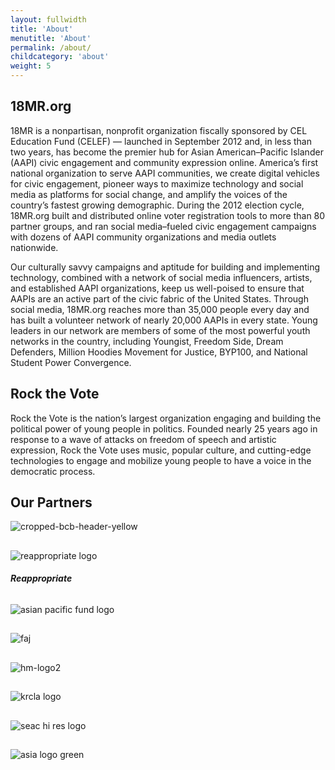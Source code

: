 ```yaml
---
layout: fullwidth
title: 'About'
menutitle: 'About'
permalink: /about/
childcategory: 'about'
weight: 5
---
```


## 18MR.org

18MR is a nonpartisan, nonprofit organization fiscally sponsored by CEL Education Fund (CELEF) — launched in September 2012 and, in less than two years, has become the premier hub for Asian American–Pacific Islander (AAPI) civic engagement and community expression online. America’s first national organization to serve AAPI communities, we create digital vehicles for civic engagement, pioneer ways to maximize technology and social media as platforms for social change, and amplify the voices of the country’s fastest growing demographic. During the 2012 election cycle, 18MR.org built and distributed online voter registration tools to more than 80 partner groups, and ran social media–fueled civic engagement campaigns with dozens of AAPI community organizations and media outlets nationwide.

Our culturally savvy campaigns and aptitude for building and implementing technology, combined with a network of social media influencers, artists, and established AAPI organizations, keep us well-poised to ensure that AAPIs are an active part of the civic fabric of the United States. Through social media, 18MR.org reaches more than 35,000 people every day and has built a volunteer network of nearly 20,000 AAPIs in every state. Young leaders in our network are members of some of the most powerful youth networks in the country, including Youngist, Freedom Side, Dream Defenders, Million Hoodies Movement for Justice, BYP100, and National Student Power Convergence.

## Rock the Vote

Rock the Vote is the nation’s largest organization engaging and building the political power of young people in politics. Founded nearly 25 years ago in response to a wave of attacks on freedom of speech and artistic expression, Rock the Vote uses music, popular culture, and cutting-edge technologies to engage and mobilize young people to have a voice in the democratic process.

## Our Partners

![cropped-bcb-header-yellow](https://cloud.githubusercontent.com/assets/8837586/4464543/83f7f9dc-48d4-11e4-8cc6-2de41a702b87.jpg)
##
![reappropriate logo](https://cloud.githubusercontent.com/assets/8837586/4551861/eef8abac-4e77-11e4-96f4-709f542b12df.jpg)
###### **Reappropriate**
##
![asian pacific fund logo](https://cloud.githubusercontent.com/assets/8837586/4580681/b4dde484-4fd8-11e4-9abd-58f736e51f40.jpg)
##
![faj](https://cloud.githubusercontent.com/assets/8837586/4580775/b54f5352-4fd9-11e4-9a2c-62217a401242.jpg)
##
![hm-logo2](https://cloud.githubusercontent.com/assets/8837586/4580812/2ea40a86-4fda-11e4-9904-c61caa2c4161.png)
##
![krcla logo](https://cloud.githubusercontent.com/assets/8837586/4580826/5dc30718-4fda-11e4-95e8-7af81087faa9.jpg)
##
![seac hi res logo](https://cloud.githubusercontent.com/assets/8837586/4580844/8d574200-4fda-11e4-86ec-a09848405e88.png)
##
![asia logo green](https://cloud.githubusercontent.com/assets/8837586/4580974/90f54b18-4fdb-11e4-9bf5-d384f70add4d.jpg)

